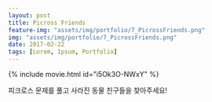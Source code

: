 ```yaml
---
layout: post
title: Picross Friends
feature-img: "assets/img/portfolio/7_PicrossFriends.png"
img: "assets/img/portfolio/7_PicrossFriends.png"
date: 2017-02-22
tags: [Lorem, Ipsum, Portfolio]
---
```


{% include movie.html id="i5Ok3O-NWxY" %}  

피크로스 문제를 풀고 사라진 동물 친구들을 찾아주세요!
